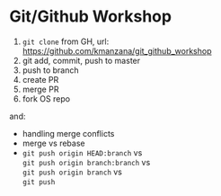 Git/Github Workshop
===================

1. `git clone` from GH, url: https://github.com/kmanzana/git_github_workshop
1. git add, commit, push to master
1. push to branch
1. create PR
1. merge PR
1. fork OS repo

and:
- handling merge conflicts
- merge vs rebase
- `git push origin HEAD:branch` vs   
`git push origin branch:branch` vs   
`git push origin branch` vs   
`git push`
